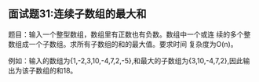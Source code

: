 ## 面试题31:连续子数组的最大和
题目：输入一个整型数组，数组里有正数也有负数。数组中一个或连
续的多个整数组成一个子数组。求所有子数组的和的最大值。要求时间
复杂度为O(n)。

例如：输入的数组为{1,-2,3,10,-4,7,2,-5},和最大的子数组为{3,10,-4,7,2},因此输出为该子数组的和18。